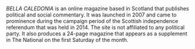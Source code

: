 _BELLA CALEDONIA_ is an online magazine based in Scotland that publishes political and social commentary. It was launched in 2007 and came to prominence during the campaign period of the Scottish independence referendum that was held in 2014. The site is not affiliated to any political party. It also produces a 24-page magazine that appears as a supplement in The National on the first Saturday of the month.
